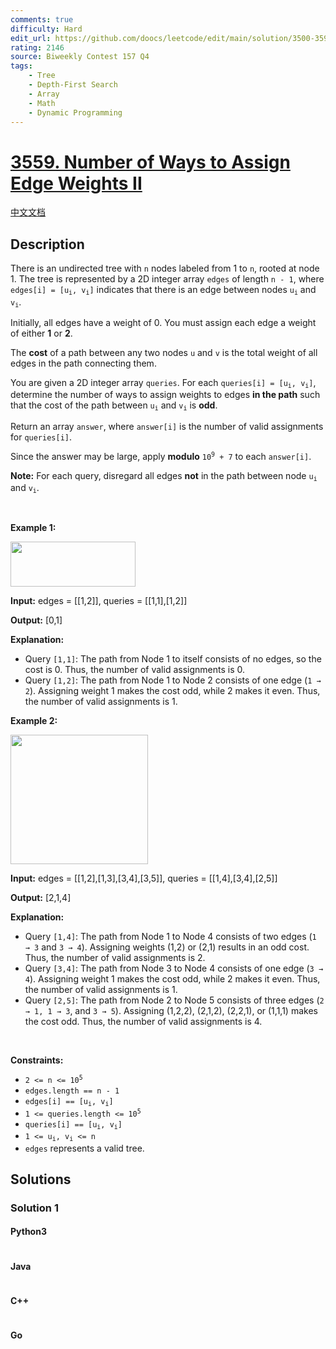 ```yaml
---
comments: true
difficulty: Hard
edit_url: https://github.com/doocs/leetcode/edit/main/solution/3500-3599/3559.Number%20of%20Ways%20to%20Assign%20Edge%20Weights%20II/README_EN.md
rating: 2146
source: Biweekly Contest 157 Q4
tags:
    - Tree
    - Depth-First Search
    - Array
    - Math
    - Dynamic Programming
---
```


<!-- problem:start -->

# [3559. Number of Ways to Assign Edge Weights II](https://leetcode.com/problems/number-of-ways-to-assign-edge-weights-ii)

[中文文档](/solution/3500-3599/3559.Number%20of%20Ways%20to%20Assign%20Edge%20Weights%20II/README.md)

## Description

<!-- description:start -->

<p>There is an undirected tree with <code>n</code> nodes labeled from 1 to <code>n</code>, rooted at node 1. The tree is represented by a 2D integer array <code>edges</code> of length <code>n - 1</code>, where <code>edges[i] = [u<sub>i</sub>, v<sub>i</sub>]</code> indicates that there is an edge between nodes <code>u<sub>i</sub></code> and <code>v<sub>i</sub></code>.</p>

<p>Initially, all edges have a weight of 0. You must assign each edge a weight of either <strong>1</strong> or <strong>2</strong>.</p>

<p>The <strong>cost</strong> of a path between any two nodes <code>u</code> and <code>v</code> is the total weight of all edges in the path connecting them.</p>

<p>You are given a 2D integer array <code>queries</code>. For each <code>queries[i] = [u<sub>i</sub>, v<sub>i</sub>]</code>, determine the number of ways to assign weights to edges <strong>in the path</strong> such that the cost of the path between <code>u<sub>i</sub></code> and <code>v<sub>i</sub></code> is <strong>odd</strong>.</p>

<p>Return an array <code>answer</code>, where <code>answer[i]</code> is the number of valid assignments for <code>queries[i]</code>.</p>

<p>Since the answer may be large, apply <strong>modulo</strong> <code>10<sup>9</sup> + 7</code> to each <code>answer[i]</code>.</p>

<p><strong>Note:</strong> For each query, disregard all edges <strong>not</strong> in the path between node <code>u<sub>i</sub></code> and <code>v<sub>i</sub></code>.</p>

<p>&nbsp;</p>
<p><strong class="example">Example 1:</strong></p>

<div class="example-block">
<p><img src="https://fastly.jsdelivr.net/gh/doocs/leetcode@main/solution/3500-3599/3559.Number%20of%20Ways%20to%20Assign%20Edge%20Weights%20II/images/screenshot-2025-03-24-at-060006.png" style="height: 72px; width: 200px;" /></p>

<p><strong>Input:</strong> <span class="example-io">edges = [[1,2]], queries = [[1,1],[1,2]]</span></p>

<p><strong>Output:</strong> <span class="example-io">[0,1]</span></p>

<p><strong>Explanation:</strong></p>

<ul>
	<li>Query <code>[1,1]</code>: The path from Node 1 to itself consists of no edges, so the cost is 0. Thus, the number of valid assignments is 0.</li>
	<li>Query <code>[1,2]</code>: The path from Node 1 to Node 2 consists of one edge (<code>1 &rarr; 2</code>). Assigning weight 1 makes the cost odd, while 2 makes it even. Thus, the number of valid assignments is 1.</li>
</ul>
</div>

<p><strong class="example">Example 2:</strong></p>

<p><img src="https://fastly.jsdelivr.net/gh/doocs/leetcode@main/solution/3500-3599/3559.Number%20of%20Ways%20to%20Assign%20Edge%20Weights%20II/images/screenshot-2025-03-24-at-055820.png" style="height: 207px; width: 220px;" /></p>

<div class="example-block">
<p><strong>Input:</strong> <span class="example-io">edges = [[1,2],[1,3],[3,4],[3,5]], queries = [[1,4],[3,4],[2,5]]</span></p>

<p><strong>Output:</strong> <span class="example-io">[2,1,4]</span></p>

<p><strong>Explanation:</strong></p>

<ul>
	<li>Query <code>[1,4]</code>: The path from Node 1 to Node 4 consists of two edges (<code>1 &rarr; 3</code> and <code>3 &rarr; 4</code>). Assigning weights (1,2) or (2,1) results in an odd cost. Thus, the number of valid assignments is 2.</li>
	<li>Query <code>[3,4]</code>: The path from Node 3 to Node 4 consists of one edge (<code>3 &rarr; 4</code>). Assigning weight 1 makes the cost odd, while 2 makes it even. Thus, the number of valid assignments is 1.</li>
	<li>Query <code>[2,5]</code>: The path from Node 2 to Node 5 consists of three edges (<code>2 &rarr; 1, 1 &rarr; 3</code>, and <code>3 &rarr; 5</code>). Assigning (1,2,2), (2,1,2), (2,2,1), or (1,1,1) makes the cost odd. Thus, the number of valid assignments is 4.</li>
</ul>
</div>

<p>&nbsp;</p>
<p><strong>Constraints:</strong></p>

<ul>
	<li><code>2 &lt;= n &lt;= 10<sup>5</sup></code></li>
	<li><code>edges.length == n - 1</code></li>
	<li><code>edges[i] == [u<sub>i</sub>, v<sub>i</sub>]</code></li>
	<li><code>1 &lt;= queries.length &lt;= 10<sup>5</sup></code></li>
	<li><code>queries[i] == [u<sub>i</sub>, v<sub>i</sub>]</code></li>
	<li><code>1 &lt;= u<sub>i</sub>, v<sub>i</sub> &lt;= n</code></li>
	<li><code>edges</code> represents a valid tree.</li>
</ul>

<!-- description:end -->

## Solutions

<!-- solution:start -->

### Solution 1

<!-- tabs:start -->

#### Python3

```python

```

#### Java

```java

```

#### C++

```cpp

```

#### Go

```go

```

<!-- tabs:end -->

<!-- solution:end -->

<!-- problem:end -->
